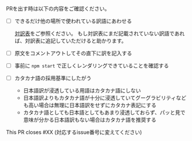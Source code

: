 PRを出す時は以下の内容をご確認ください。

- [ ] できるだけ他の場所で使われている訳語にあわせる

    [対訳表](https://github.com/elm-jp/guide/blob/master/book/about_translation.md)をご参照ください。
    もし対訳表にまだ記載されていない訳語であれば、対訳表に追記していただけると助かります。

- [ ] 原文をコメントアウトしてその直下に訳を記入する
- [ ] 事前に `npm start` で正しくレンダリングできていることを確認する
- [ ] カタカナ語の採用基準にしたがう
    * 日本語訳が浸透している用語はカタカナ語にしない
    * 日本語訳よりもカタカナ語が十分に浸透していてグーグラビリティなども高い場合は無理に日本語訳をせずにカタカナ表記にする
    * カタカナ語としても日本語としてもあまり浸透しておらず、パッと見で意味が分かる日本語訳もない場合はカタカナ語を推奨する

This PR closes #XX (対応するissue番号に変えてください)
